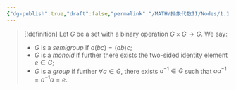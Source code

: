 ```yaml
---
{"dg-publish":true,"draft":false,"permalink":"/MATH/抽象代数II/Nodes/1.1 Review of Groups/","dgPassFrontmatter":true}
---
```



> [!definition]
> Let $G$ be a set with a binary operation $G\times G\to G$. We say:
> - $G$ is a *semigroup* if $a(bc)=(ab)c$;
> - $G$ is a *monoid* if further there exists the two-sided identity element $e\in G$;
> - $G$ is a *group* if further $\forall a\in G$, there exists $a^{-1}\in G$ such that $aa^{-1}=a^{-1}a=e$.

